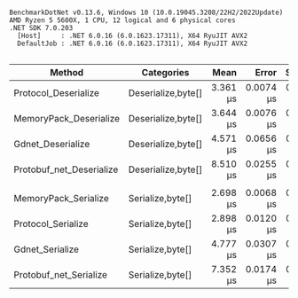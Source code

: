 ```

BenchmarkDotNet v0.13.6, Windows 10 (10.0.19045.3208/22H2/2022Update)
AMD Ryzen 5 5600X, 1 CPU, 12 logical and 6 physical cores
.NET SDK 7.0.203
  [Host]     : .NET 6.0.16 (6.0.1623.17311), X64 RyuJIT AVX2
  DefaultJob : .NET 6.0.16 (6.0.1623.17311), X64 RyuJIT AVX2


```
|                   Method |         Categories |     Mean |     Error |    StdDev |   Gen0 |   Gen1 | Allocated |
|------------------------- |------------------- |---------:|----------:|----------:|-------:|-------:|----------:|
|     Protocol_Deserialize | Deserialize,byte[] | 3.361 μs | 0.0074 μs | 0.0066 μs | 1.8959 | 0.1755 |   31720 B |
|   MemoryPack_Deserialize | Deserialize,byte[] | 3.644 μs | 0.0076 μs | 0.0071 μs | 1.7853 | 0.1450 |   29912 B |
|        Gdnet_Deserialize | Deserialize,byte[] | 4.571 μs | 0.0656 μs | 0.0581 μs | 1.9302 | 0.2747 |   32401 B |
| Protobuf_net_Deserialize | Deserialize,byte[] | 8.510 μs | 0.0255 μs | 0.0213 μs | 1.8311 | 0.1831 |   30864 B |
|                          |                    |          |           |           |        |        |           |
|     MemoryPack_Serialize |   Serialize,byte[] | 2.698 μs | 0.0068 μs | 0.0064 μs | 0.8316 |      - |   13944 B |
|       Protocol_Serialize |   Serialize,byte[] | 2.898 μs | 0.0120 μs | 0.0112 μs | 0.8774 |      - |   14680 B |
|          Gdnet_Serialize |   Serialize,byte[] | 4.777 μs | 0.0307 μs | 0.0287 μs | 1.9989 | 0.9995 |   33612 B |
|   Protobuf_net_Serialize |   Serialize,byte[] | 7.352 μs | 0.0174 μs | 0.0163 μs | 0.0076 |      - |     128 B |
